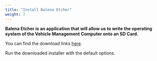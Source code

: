 ```yaml
---
title: "Install Balena Etcher"
weight: 7
---
```


**Balena Etcher is an application that will allow us to write the
operating system of the Vehicle Management Computer onto an SD Card.**

You can find the download links [here](https://www.balena.io/etcher/).

Run the downloaded installer with the default options.
